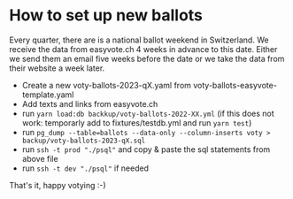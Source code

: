 # How to set up new ballots

Every quarter, there are is a national ballot weekend in Switzerland. We receive the data from easyvote.ch 4 weeks in advance to this date. Either we send them an email five weeks before the date or we take the data from their website a week later.

- Create a new voty-ballots-2023-qX.yaml from voty-ballots-easyvote-template.yaml
- Add texts and links from easyvote.ch
- run `yarn load:db backkup/voty-ballots-2022-XX.yml`
  (if this does not work: temporarly add to fixtures/testdb.yml and run `yarn test`)
- run `pg_dump --table=ballots --data-only --column-inserts voty > backup/voty-ballots-2023-qX.sql`
- run `ssh -t prod "./psql"` and copy & paste the sql statements from above file
- run `ssh -t dev "./psql"` if needed

That's it, happy votying :-)
